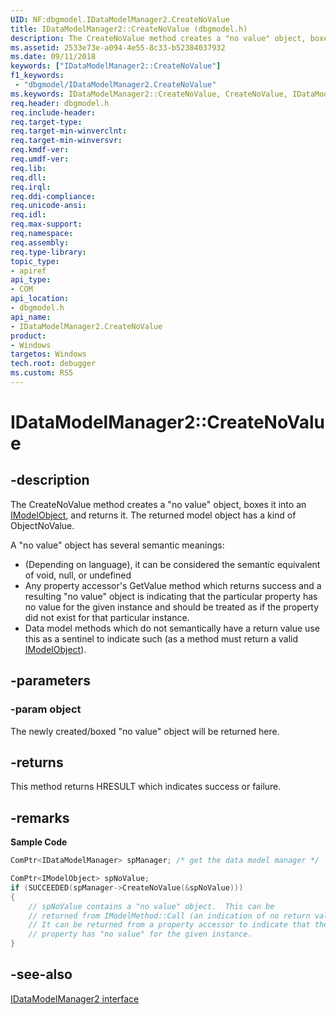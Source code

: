 ```yaml
---
UID: NF:dbgmodel.IDataModelManager2.CreateNoValue
title: IDataModelManager2::CreateNoValue (dbgmodel.h)
description: The CreateNoValue method creates a "no value" object, boxes it into an IModelObject, and returns it.
ms.assetid: 2533e73e-a094-4e55-8c33-b52384037932
ms.date: 09/11/2018
keywords: ["IDataModelManager2::CreateNoValue"]
f1_keywords:
 - "dbgmodel/IDataModelManager2.CreateNoValue"
ms.keywords: IDataModelManager2::CreateNoValue, CreateNoValue, IDataModelManager2.CreateNoValue, IDataModelManager2::CreateNoValue, IDataModelManager2.CreateNoValue
req.header: dbgmodel.h
req.include-header:
req.target-type:
req.target-min-winverclnt:
req.target-min-winversvr:
req.kmdf-ver:
req.umdf-ver:
req.lib:
req.dll:
req.irql: 
req.ddi-compliance:
req.unicode-ansi:
req.idl:
req.max-support:
req.namespace:
req.assembly:
req.type-library: 
topic_type: 
- apiref
api_type: 
- COM
api_location: 
- dbgmodel.h
api_name: 
- IDataModelManager2.CreateNoValue
product:
- Windows
targetos: Windows
tech.root: debugger
ms.custom: RS5
---
```


# IDataModelManager2::CreateNoValue


## -description

The CreateNoValue method creates a "no value" object, boxes it into an [IModelObject](nn-dbgmodel-imodelobject.md), and returns it. The returned model object has a kind of ObjectNoValue. 

A "no value" object has several semantic meanings: 

- (Depending on language), it can be considered the semantic equivalent of void, null, or undefined
- Any property accessor's GetValue method which returns success and a resulting "no value" object is indicating that the particular property has no value for the given instance and should be treated as if the property did not exist for that particular instance.
- Data model methods which do not semantically have a return value use this as a sentinel to indicate such (as a method must return a valid [IModelObject](nn-dbgmodel-imodelobject.md)).


## -parameters

### -param object
The newly created/boxed "no value" object will be returned here.


## -returns
This method returns HRESULT which indicates success or failure.

## -remarks

**Sample Code**

```cpp
ComPtr<IDataModelManager> spManager; /* get the data model manager */

ComPtr<IModelObject> spNoValue;
if (SUCCEEDED(spManager->CreateNoValue(&spNoValue)))
{
    // spNoValue contains a "no value" object.  This can be 
    // returned from IModelMethod::Call (an indication of no return value).  
    // It can be returned from a property accessor to indicate that the 
    // property has "no value" for the given instance.
}
```


## -see-also

[IDataModelManager2 interface](nn-dbgmodel-idatamodelmanager2.md)
